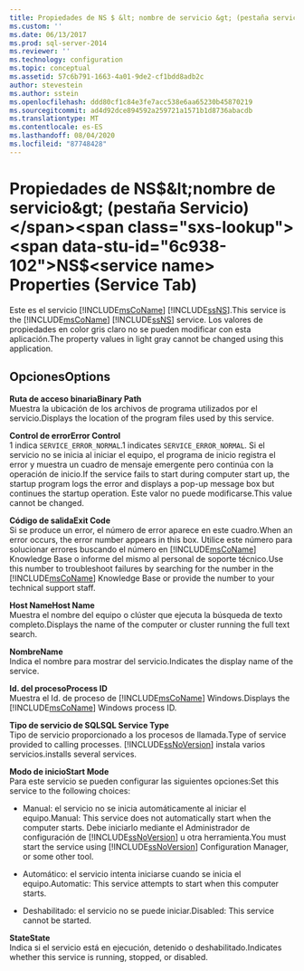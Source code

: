 ```yaml
---
title: Propiedades de NS $ &lt; nombre de servicio &gt; (pestaña servicio) | Microsoft Docs
ms.custom: ''
ms.date: 06/13/2017
ms.prod: sql-server-2014
ms.reviewer: ''
ms.technology: configuration
ms.topic: conceptual
ms.assetid: 57c6b791-1663-4a01-9de2-cf1bdd8adb2c
author: stevestein
ms.author: sstein
ms.openlocfilehash: ddd80cf1c84e3fe7acc538e6aa65230b45870219
ms.sourcegitcommit: ad4d92dce894592a259721a1571b1d8736abacdb
ms.translationtype: MT
ms.contentlocale: es-ES
ms.lasthandoff: 08/04/2020
ms.locfileid: "87748428"
---
```

# <a name="nsltservice-namegt-properties-service-tab"></a><span data-ttu-id="6c938-102">Propiedades de NS$&lt;nombre de servicio&gt; (pestaña Servicio)</span><span class="sxs-lookup"><span data-stu-id="6c938-102">NS$&lt;service name&gt; Properties (Service Tab)</span></span>
  <span data-ttu-id="6c938-103">Este es el servicio [!INCLUDE[msCoName](../../includes/msconame-md.md)] [!INCLUDE[ssNS](../../includes/ssns-md.md)].</span><span class="sxs-lookup"><span data-stu-id="6c938-103">This service is the [!INCLUDE[msCoName](../../includes/msconame-md.md)] [!INCLUDE[ssNS](../../includes/ssns-md.md)] service.</span></span> <span data-ttu-id="6c938-104">Los valores de propiedades en color gris claro no se pueden modificar con esta aplicación.</span><span class="sxs-lookup"><span data-stu-id="6c938-104">The property values in light gray cannot be changed using this application.</span></span>  
  
## <a name="options"></a><span data-ttu-id="6c938-105">Opciones</span><span class="sxs-lookup"><span data-stu-id="6c938-105">Options</span></span>  
 <span data-ttu-id="6c938-106">**Ruta de acceso binaria**</span><span class="sxs-lookup"><span data-stu-id="6c938-106">**Binary Path**</span></span>  
 <span data-ttu-id="6c938-107">Muestra la ubicación de los archivos de programa utilizados por el servicio.</span><span class="sxs-lookup"><span data-stu-id="6c938-107">Displays the location of the program files used by this service.</span></span>  
  
 <span data-ttu-id="6c938-108">**Control de error**</span><span class="sxs-lookup"><span data-stu-id="6c938-108">**Error Control**</span></span>  
 <span data-ttu-id="6c938-109">1 indica `SERVICE_ERROR_NORMAL`.</span><span class="sxs-lookup"><span data-stu-id="6c938-109">1 indicates `SERVICE_ERROR_NORMAL`.</span></span> <span data-ttu-id="6c938-110">Si el servicio no se inicia al iniciar el equipo, el programa de inicio registra el error y muestra un cuadro de mensaje emergente pero continúa con la operación de inicio.</span><span class="sxs-lookup"><span data-stu-id="6c938-110">If the service fails to start during computer start up, the startup program logs the error and displays a pop-up message box but continues the startup operation.</span></span> <span data-ttu-id="6c938-111">Este valor no puede modificarse.</span><span class="sxs-lookup"><span data-stu-id="6c938-111">This value cannot be changed.</span></span>  
  
 <span data-ttu-id="6c938-112">**Código de salida**</span><span class="sxs-lookup"><span data-stu-id="6c938-112">**Exit Code**</span></span>  
 <span data-ttu-id="6c938-113">Si se produce un error, el número de error aparece en este cuadro.</span><span class="sxs-lookup"><span data-stu-id="6c938-113">When an error occurs, the error number appears in this box.</span></span> <span data-ttu-id="6c938-114">Utilice este número para solucionar errores buscando el número en [!INCLUDE[msCoName](../../includes/msconame-md.md)] Knowledge Base o informe del mismo al personal de soporte técnico.</span><span class="sxs-lookup"><span data-stu-id="6c938-114">Use this number to troubleshoot failures by searching for the number in the [!INCLUDE[msCoName](../../includes/msconame-md.md)] Knowledge Base or provide the number to your technical support staff.</span></span>  
  
 <span data-ttu-id="6c938-115">**Host Name**</span><span class="sxs-lookup"><span data-stu-id="6c938-115">**Host Name**</span></span>  
 <span data-ttu-id="6c938-116">Muestra el nombre del equipo o clúster que ejecuta la búsqueda de texto completo.</span><span class="sxs-lookup"><span data-stu-id="6c938-116">Displays the name of the computer or cluster running the full text search.</span></span>  
  
 <span data-ttu-id="6c938-117">**Nombre**</span><span class="sxs-lookup"><span data-stu-id="6c938-117">**Name**</span></span>  
 <span data-ttu-id="6c938-118">Indica el nombre para mostrar del servicio.</span><span class="sxs-lookup"><span data-stu-id="6c938-118">Indicates the display name of the service.</span></span>  
  
 <span data-ttu-id="6c938-119">**Id. del proceso**</span><span class="sxs-lookup"><span data-stu-id="6c938-119">**Process ID**</span></span>  
 <span data-ttu-id="6c938-120">Muestra el Id. de proceso de [!INCLUDE[msCoName](../../includes/msconame-md.md)] Windows.</span><span class="sxs-lookup"><span data-stu-id="6c938-120">Displays the [!INCLUDE[msCoName](../../includes/msconame-md.md)] Windows process ID.</span></span>  
  
 <span data-ttu-id="6c938-121">**Tipo de servicio de SQL**</span><span class="sxs-lookup"><span data-stu-id="6c938-121">**SQL Service Type**</span></span>  
 <span data-ttu-id="6c938-122">Tipo de servicio proporcionado a los procesos de llamada.</span><span class="sxs-lookup"><span data-stu-id="6c938-122">Type of service provided to calling processes.</span></span> [!INCLUDE[ssNoVersion](../../includes/ssnoversion-md.md)] <span data-ttu-id="6c938-123">instala varios servicios.</span><span class="sxs-lookup"><span data-stu-id="6c938-123">installs several services.</span></span>  
  
 <span data-ttu-id="6c938-124">**Modo de inicio**</span><span class="sxs-lookup"><span data-stu-id="6c938-124">**Start Mode**</span></span>  
 <span data-ttu-id="6c938-125">Para este servicio se pueden configurar las siguientes opciones:</span><span class="sxs-lookup"><span data-stu-id="6c938-125">Set this service to the following choices:</span></span>  
  
-   <span data-ttu-id="6c938-126">Manual: el servicio no se inicia automáticamente al iniciar el equipo.</span><span class="sxs-lookup"><span data-stu-id="6c938-126">Manual: This service does not automatically start when the computer starts.</span></span> <span data-ttu-id="6c938-127">Debe iniciarlo mediante el Administrador de configuración de [!INCLUDE[ssNoVersion](../../includes/ssnoversion-md.md)] u otra herramienta.</span><span class="sxs-lookup"><span data-stu-id="6c938-127">You must start the service using [!INCLUDE[ssNoVersion](../../includes/ssnoversion-md.md)] Configuration Manager, or some other tool.</span></span>  
  
-   <span data-ttu-id="6c938-128">Automático: el servicio intenta iniciarse cuando se inicia el equipo.</span><span class="sxs-lookup"><span data-stu-id="6c938-128">Automatic: This service attempts to start when this computer starts.</span></span>  
  
-   <span data-ttu-id="6c938-129">Deshabilitado: el servicio no se puede iniciar.</span><span class="sxs-lookup"><span data-stu-id="6c938-129">Disabled: This service cannot be started.</span></span>  
  
 <span data-ttu-id="6c938-130">**State**</span><span class="sxs-lookup"><span data-stu-id="6c938-130">**State**</span></span>  
 <span data-ttu-id="6c938-131">Indica si el servicio está en ejecución, detenido o deshabilitado.</span><span class="sxs-lookup"><span data-stu-id="6c938-131">Indicates whether this service is running, stopped, or disabled.</span></span>  
  
  
